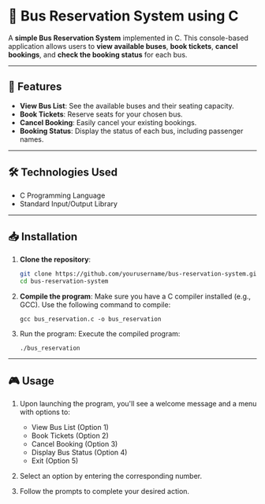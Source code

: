 # 🚌 Bus Reservation System using C

A **simple Bus Reservation System** implemented in C. This console-based application allows users to **view available buses**, **book tickets**, **cancel bookings**, and **check the booking status** for each bus.

---

## 🚀 Features

- **View Bus List**: See the available buses and their seating capacity.
- **Book Tickets**: Reserve seats for your chosen bus.
- **Cancel Booking**: Easily cancel your existing bookings.
- **Booking Status**: Display the status of each bus, including passenger names.

---

## 🛠️ Technologies Used

- C Programming Language
- Standard Input/Output Library

---

## 📥 Installation

1. **Clone the repository**:
   ```bash
   git clone https://github.com/yourusername/bus-reservation-system.git
   cd bus-reservation-system
2. **Compile the program**: Make sure you have a C compiler installed (e.g., GCC). Use the following command to compile:
   ```
   gcc bus_reservation.c -o bus_reservation
3. Run the program: Execute the compiled program:
   ```
   ./bus_reservation

---

## 🎮 Usage

1. Upon launching the program, you'll see a welcome message and a menu with options to:

    - View Bus List (Option 1)
    - Book Tickets (Option 2)
    - Cancel Booking (Option 3)
    - Display Bus Status (Option 4)
    - Exit (Option 5)
2. Select an option by entering the corresponding number.

3. Follow the prompts to complete your desired action.

